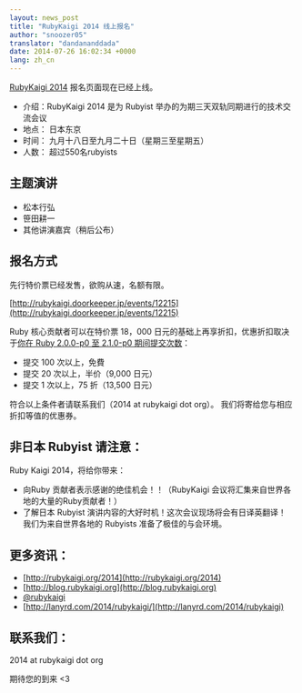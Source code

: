 ```yaml
---
layout: news_post
title: "RubyKaigi 2014 线上报名"
author: "snoozer05"
translator: "dandananddada"
date: 2014-07-26 16:02:34 +0000
lang: zh_cn
---
```


[RubyKaigi 2014](http://rubykaigi.org/2014) 报名页面现在已经上线。

* 介绍：RubyKaigi 2014 是为 Rubyist 举办的为期三天双轨同期进行的技术交流会议
* 地点： 日本东京
* 时间： 九月十八日至九月二十日（星期三至星期五）
* 人数： 超过550名rubyists

## 主题演讲

* 松本行弘
* 笹田耕一
* 其他讲演嘉宾（稍后公布）

## 报名方式

先行特价票已经发售，欲购从速，名额有限。

[http://rubykaigi.doorkeeper.jp/events/12215](http://rubykaigi.doorkeeper.jp/events/12215)

Ruby 核心贡献者可以在特价票 18，000 日元的基础上再享折扣，优惠折扣取决于[你在 Ruby 2.0.0-p0 至 2.1.0-p0 期间提交次数](https://gist.github.com/snoozer05/ca9860c57683e4221d10)：

* 提交 100 次以上，免費
* 提交 20 次以上，半价（9,000 日元）
* 提交 1 次以上，75 折（13,500 日元）

符合以上条件者请联系我们（2014 at rubykaigi dot org）。
我们将寄给您与相应折扣等值的优惠券。

## 非日本 Rubyist 请注意：

Ruby Kaigi 2014，将给你带来：

* 向Ruby 贡献者表示感谢的绝佳机会！！（RubyKaigi 会议将汇集来自世界各地的大量的Ruby贡献者！）
* 了解日本 Rubyist 演讲内容的大好时机！这次会议现场将会有日译英翻译！
我们为来自世界各地的 Rubyists 准备了极佳的与会环境。


## 更多资讯：

* [http://rubykaigi.org/2014](http://rubykaigi.org/2014)
* [http://blog.rubykaigi.org](http://blog.rubykaigi.org)
* [@rubykaigi](https://twitter.com/rubykaigi)
* [http://lanyrd.com/2014/rubykaigi/](http://lanyrd.com/2014/rubykaigi)

## 联系我们：

2014 at rubykaigi dot org

期待您的到来 <3
